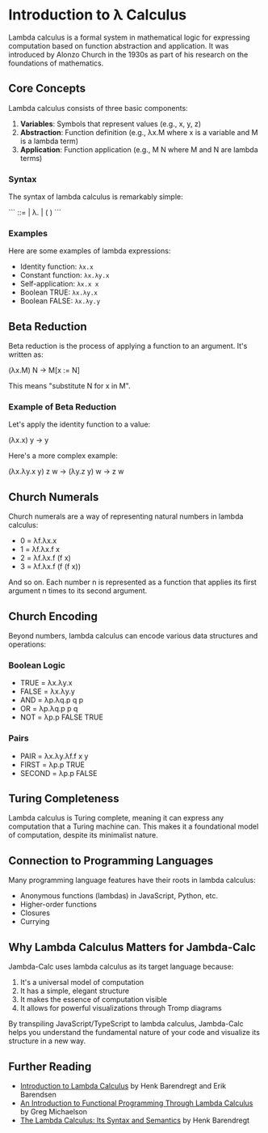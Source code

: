 # Introduction to λ Calculus

Lambda calculus is a formal system in mathematical logic for expressing computation based on function abstraction and application. It was introduced by Alonzo Church in the 1930s as part of his research on the foundations of mathematics.

## Core Concepts

Lambda calculus consists of three basic components:

1. **Variables**: Symbols that represent values (e.g., x, y, z)
2. **Abstraction**: Function definition (e.g., λx.M where x is a variable and M is a lambda term)
3. **Application**: Function application (e.g., M N where M and N are lambda terms)

### Syntax

The syntax of lambda calculus is remarkably simple:

\`\`\`
<expression> ::= <variable>
               | λ<variable>.<expression>
               | (<expression> <expression>)
\`\`\`

### Examples

Here are some examples of lambda expressions:

- Identity function: `λx.x`
- Constant function: `λx.λy.x`
- Self-application: `λx.x x`
- Boolean TRUE: `λx.λy.x`
- Boolean FALSE: `λx.λy.y`

## Beta Reduction

Beta reduction is the process of applying a function to an argument. It's written as:

(λx.M) N → M[x := N]

This means "substitute N for x in M".

### Example of Beta Reduction

Let's apply the identity function to a value:

(λx.x) y → y

Here's a more complex example:

(λx.λy.x y) z w → (λy.z y) w → z w

## Church Numerals

Church numerals are a way of representing natural numbers in lambda calculus:

- 0 = λf.λx.x
- 1 = λf.λx.f x
- 2 = λf.λx.f (f x)
- 3 = λf.λx.f (f (f x))

And so on. Each number n is represented as a function that applies its first argument n times to its second argument.

## Church Encoding

Beyond numbers, lambda calculus can encode various data structures and operations:

### Boolean Logic

- TRUE = λx.λy.x
- FALSE = λx.λy.y
- AND = λp.λq.p q p
- OR = λp.λq.p p q
- NOT = λp.p FALSE TRUE

### Pairs

- PAIR = λx.λy.λf.f x y
- FIRST = λp.p TRUE
- SECOND = λp.p FALSE

## Turing Completeness

Lambda calculus is Turing complete, meaning it can express any computation that a Turing machine can. This makes it a foundational model of computation, despite its minimalist nature.

## Connection to Programming Languages

Many programming language features have their roots in lambda calculus:

- Anonymous functions (lambdas) in JavaScript, Python, etc.
- Higher-order functions
- Closures
- Currying

## Why Lambda Calculus Matters for Jambda-Calc

Jambda-Calc uses lambda calculus as its target language because:

1. It's a universal model of computation
2. It has a simple, elegant structure
3. It makes the essence of computation visible
4. It allows for powerful visualizations through Tromp diagrams

By transpiling JavaScript/TypeScript to lambda calculus, Jambda-Calc helps you understand the fundamental nature of your code and visualize its structure in a new way.

## Further Reading

- [Introduction to Lambda Calculus](https://www.cse.chalmers.se/research/group/logic/TypesSS05/Extra/geuvers.pdf) by Henk Barendregt and Erik Barendsen
- [An Introduction to Functional Programming Through Lambda Calculus](https://www.amazon.com/Introduction-Functional-Programming-Calculus-Mathematics/dp/0486478831) by Greg Michaelson
- [The Lambda Calculus: Its Syntax and Semantics](https://www.amazon.com/Lambda-Calculus-Its-Syntax-Semantics/dp/1848900660) by Henk Barendregt
